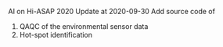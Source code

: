 AI on Hi-ASAP 2020
Update at 2020-09-30 
Add source code of 
01. QAQC of the environmental sensor data 
02. Hot-spot identification
